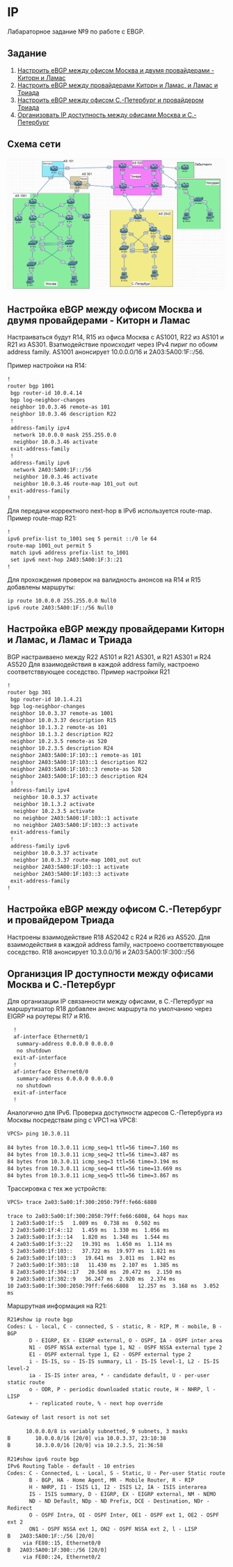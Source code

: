 # IP
Лабараторное задание №9 по работе с EBGP.

## Задание
1. [Настроить eBGP между офисом Москва и двумя провайдерами - Киторн и Ламас](#chapter-0)
2. [Настроить eBGP между провайдерами Киторн и Ламас, и Ламас и Триада](#chapter-1)
3. [Настроить eBGP между офисом С.-Петербург и провайдером Триада](#chapter-2)
4. [Организовать IP доступность между офисами Москва и С.-Петербург](#chapter-3)

## Схема сети
![alt-текст](https://github.com/Thor-VR4/CCNA/blob/master/HomeWork/%234%20IP/IP.png "Стенд №4")

<a id="chapter-0"></a>
## Настройка eBGP между офисом Москва и двумя провайдерами - Киторн и Ламас

Настраиваться будут R14, R15 из офиса Москва c AS1001, R22 из AS101 и R21 из AS301.
Взатмодействие происходит через IPv4 пириг по обоим address family. AS1001 анонсирует 10.0.0.0/16 и  2A03:5A00:1F::/56.

Пример настройки на R14:
```
!
router bgp 1001
 bgp router-id 10.0.4.14
 bgp log-neighbor-changes
 neighbor 10.0.3.46 remote-as 101
 neighbor 10.0.3.46 description R22
 !
 address-family ipv4
  network 10.0.0.0 mask 255.255.0.0
  neighbor 10.0.3.46 activate
 exit-address-family
 !
 address-family ipv6
  network 2A03:5A00:1F::/56
  neighbor 10.0.3.46 activate
  neighbor 10.0.3.46 route-map 101_out out
 exit-address-family
!
```
Для передачи корректного next-hop в IPv6 используется route-map.
Пример route-map R21:
```
!
ipv6 prefix-list to_1001 seq 5 permit ::/0 le 64
route-map 1001_out permit 5
 match ipv6 address prefix-list to_1001
 set ipv6 next-hop 2A03:5A00:1F:3::21
!
```
Для прохождения проверок на валидность анонсов на R14 и R15 добавлены маршруты:
```
ip route 10.0.0.0 255.255.0.0 Null0
ipv6 route 2A03:5A00:1F::/56 Null0
```

<a id="chapter-1"></a>
## Настройка eBGP между провайдерами Киторн и Ламас, и Ламас и Триада

BGP настраиваено между R22 AS101 и R21 AS301, и R21 AS301 и R24 AS520
Для взаимодействия в каждой address family, настроено соответстввующее соседство.
Пример настройки R21
```
!
router bgp 301
 bgp router-id 10.1.4.21
 bgp log-neighbor-changes
 neighbor 10.0.3.37 remote-as 1001
 neighbor 10.0.3.37 description R15
 neighbor 10.1.3.2 remote-as 101
 neighbor 10.1.3.2 description R22
 neighbor 10.2.3.5 remote-as 520
 neighbor 10.2.3.5 description R24
 neighbor 2A03:5A00:1F:103::1 remote-as 101
 neighbor 2A03:5A00:1F:103::1 description R22
 neighbor 2A03:5A00:1F:103::3 remote-as 520
 neighbor 2A03:5A00:1F:103::3 description R24
 !
 address-family ipv4
  neighbor 10.0.3.37 activate
  neighbor 10.1.3.2 activate
  neighbor 10.2.3.5 activate
  no neighbor 2A03:5A00:1F:103::1 activate
  no neighbor 2A03:5A00:1F:103::3 activate
 exit-address-family
 !
 address-family ipv6
  neighbor 10.0.3.37 activate
  neighbor 10.0.3.37 route-map 1001_out out
  neighbor 2A03:5A00:1F:103::1 activate
  neighbor 2A03:5A00:1F:103::3 activate
 exit-address-family
!
```

<a id="chapter-2"></a>
## Настройка eBGP между офисом С.-Петербург и провайдером Триада

Настроены взаимодействие R18 AS2042 c R24 и R26 из AS520.
Для взаимодействия в каждой address family, настроено соответстввующее соседство.
R18 анонсирует 10.3.0.0/16 и 2A03:5A00:1F:300::/56

<a id="chapter-3"></a>
## Организция IP доступности между офисами Москва и С.-Петербург

Для организации IP связанности между офисами, в С.-Петербург на маршрутизатор R18 добавлен анонс маршрута по умолчанию через EIGRP на роутеры R17 и R16.
```
  !
  af-interface Ethernet0/1
   summary-address 0.0.0.0 0.0.0.0
   no shutdown
  exit-af-interface
  !
  af-interface Ethernet0/0
   summary-address 0.0.0.0 0.0.0.0
   no shutdown
  exit-af-interface
  !
```
Аналогично для IPv6.
Проверка доступности адресов С.-Петербурга из Москвы посредствам ping c VPC1 на VPC8:
```
VPCS> ping 10.3.0.11

84 bytes from 10.3.0.11 icmp_seq=1 ttl=56 time=7.160 ms
84 bytes from 10.3.0.11 icmp_seq=2 ttl=56 time=3.487 ms
84 bytes from 10.3.0.11 icmp_seq=3 ttl=56 time=3.194 ms
84 bytes from 10.3.0.11 icmp_seq=4 ttl=56 time=13.669 ms
84 bytes from 10.3.0.11 icmp_seq=5 ttl=56 time=3.867 ms
```
Трассировка с тех же устройств:
```
VPCS> trace 2a03:5a00:1f:300:2050:79ff:fe66:6808

trace to 2a03:5a00:1f:300:2050:79ff:fe66:6808, 64 hops max
 1 2a03:5a00:1f::5   1.089 ms  0.738 ms  0.502 ms
 2 2a03:5a00:1f:4::12   1.459 ms  1.330 ms  1.056 ms
 3 2a03:5a00:1f:3::14   1.820 ms  1.348 ms  1.544 ms
 4 2a03:5a00:1f:3::22   19.391 ms  1.650 ms  1.114 ms
 5 2a03:5a00:1f:103::   37.722 ms  19.977 ms  1.821 ms
 6 2a03:5a00:1f:103::3   19.641 ms  3.011 ms  1.842 ms
 7 2a03:5a00:1f:303::18   11.430 ms  2.107 ms  1.385 ms
 8 2a03:5a00:1f:304::17   20.508 ms  20.472 ms  2.150 ms
 9 2a03:5a00:1f:302::9   36.247 ms  2.920 ms  2.374 ms
10 2a03:5a00:1f:300:2050:79ff:fe66:6808   12.257 ms  3.168 ms  3.052 ms
```
Маршрутная информация на R21:
```
R21#show ip route bgp
Codes: L - local, C - connected, S - static, R - RIP, M - mobile, B - BGP
       D - EIGRP, EX - EIGRP external, O - OSPF, IA - OSPF inter area 
       N1 - OSPF NSSA external type 1, N2 - OSPF NSSA external type 2
       E1 - OSPF external type 1, E2 - OSPF external type 2
       i - IS-IS, su - IS-IS summary, L1 - IS-IS level-1, L2 - IS-IS level-2
       ia - IS-IS inter area, * - candidate default, U - per-user static route
       o - ODR, P - periodic downloaded static route, H - NHRP, l - LISP
       + - replicated route, % - next hop override

Gateway of last resort is not set

      10.0.0.0/8 is variably subnetted, 9 subnets, 3 masks
B        10.0.0.0/16 [20/0] via 10.0.3.37, 23:10:38
B        10.3.0.0/16 [20/0] via 10.2.3.5, 21:36:58

R21#show ipv6 route bgp
IPv6 Routing Table - default - 10 entries
Codes: C - Connected, L - Local, S - Static, U - Per-user Static route
       B - BGP, HA - Home Agent, MR - Mobile Router, R - RIP
       H - NHRP, I1 - ISIS L1, I2 - ISIS L2, IA - ISIS interarea
       IS - ISIS summary, D - EIGRP, EX - EIGRP external, NM - NEMO
       ND - ND Default, NDp - ND Prefix, DCE - Destination, NDr - Redirect
       O - OSPF Intra, OI - OSPF Inter, OE1 - OSPF ext 1, OE2 - OSPF ext 2
       ON1 - OSPF NSSA ext 1, ON2 - OSPF NSSA ext 2, l - LISP
B   2A03:5A00:1F::/56 [20/0]
     via FE80::15, Ethernet0/0
B   2A03:5A00:1F:300::/56 [20/0]
     via FE80::24, Ethernet0/2
```
